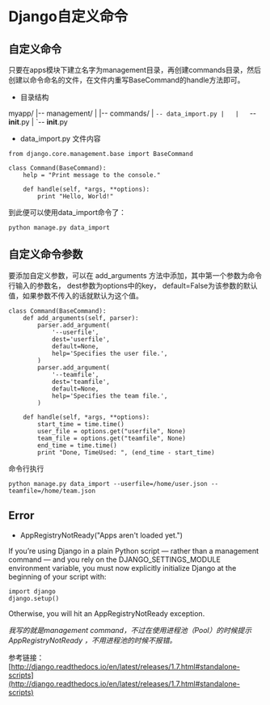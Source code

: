 # Django自定义命令

## 自定义命令

只要在apps模块下建立名字为management目录，再创建commands目录，然后创建以命令命名的文件，在文件内重写BaseCommand的handle方法即可。

+ 目录结构

myapp/
|-- management/
|   |-- commands/
|       `-- data_import.py
|   |   `-- __init__.py
|   `-- __init__.py

+ data_import.py 文件内容

```
from django.core.management.base import BaseCommand

class Command(BaseCommand):
    help = "Print message to the console."

    def handle(self, *args, **options):
        print "Hello, World!"
```

到此便可以使用data_import命令了：

```
python manage.py data_import
```


## 自定义命令参数

要添加自定义参数，可以在 add_arguments 方法中添加，其中第一个参数为命令行输入的参数名， dest参数为options中的key， default=False为该参数的默认值，如果参数不传入的话就默认为这个值。

```
class Command(BaseCommand):
    def add_arguments(self, parser):
        parser.add_argument(
            '--userfile',
            dest='userfile',
            default=None,
            help='Specifies the user file.',
        )
        parser.add_argument(
            '--teamfile',
            dest='teamfile',
            default=None,
            help='Specifies the team file.',
        )

    def handle(self, *args, **options):
        start_time = time.time()
        user_file = options.get("userfile", None)
        team_file = options.get("teamfile", None)
        end_time = time.time()
        print "Done, TimeUsed: ", (end_time - start_time)
```

命令行执行

```
python manage.py data_import --userfile=/home/user.json --teamfile=/home/team.json
```


## Error

+ AppRegistryNotReady("Apps aren't loaded yet.")

If you’re using Django in a plain Python script — rather than a management command — and you rely on the DJANGO_SETTINGS_MODULE environment variable, you must now explicitly initialize Django at the beginning of your script with:

```
import django
django.setup()
```

Otherwise, you will hit an AppRegistryNotReady exception.

*我写的就是management command，不过在使用进程池（Pool）的时候提示 AppRegistryNotReady ，不用进程池的时候不报错。*

参考链接：[http://django.readthedocs.io/en/latest/releases/1.7.html#standalone-scripts](http://django.readthedocs.io/en/latest/releases/1.7.html#standalone-scripts)



